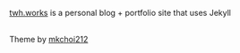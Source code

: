 [twh.works](twh.works) is a personal blog + portfolio site that uses Jekyll
<br>
<br>

Theme by [mkchoi212](https://github.com/mkchoi212/paper-jekyll-theme) <br>

